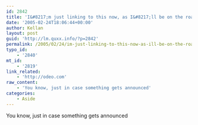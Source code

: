 ```yaml
---
id: 2842
title: 'I&#8217;m just linking to this now, as I&#8217;ll be on the road tomorrow'
date: '2005-02-24T18:06:44+00:00'
author: Kellan
layout: post
guid: 'http://lm.quxx.info/?p=2842'
permalink: /2005/02/24/im-just-linking-to-this-now-as-ill-be-on-the-road-tomorrow/
typo_id:
    - '2840'
mt_id:
    - '2819'
link_related:
    - 'http://odeo.com'
raw_content:
    - 'You know, just in case something gets announced'
categories:
    - Aside
---
```


You know, just in case something gets announced
